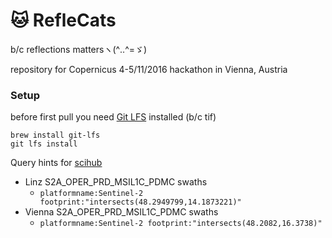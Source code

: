 # :cat: RefleCats
b/c reflections mattersヽ(^‥^=ゞ)

repository for Copernicus 4-5/11/2016 hackathon in Vienna, Austria

### Setup
before first pull you need [Git LFS](https://git-lfs.github.com/) installed (b/c tif)
```
brew install git-lfs
git lfs install
```
Query hints for [scihub](https://scihub.copernicus.eu/dhus/)
* Linz S2A_OPER_PRD_MSIL1C_PDMC swaths
  * `platformname:Sentinel-2 footprint:"intersects(48.2949799,14.1873221)"`
* Vienna S2A_OPER_PRD_MSIL1C_PDMC swaths
  * `platformname:Sentinel-2 footprint:"intersects(48.2082,16.3738)"`
